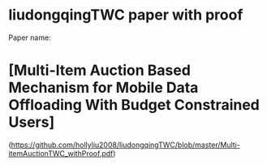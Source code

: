# liudongqingTWC paper with proof
Paper name:
# [Multi-Item Auction Based Mechanism for Mobile Data Offloading With Budget Constrained Users]
(https://github.com/hollyliu2008/liudongqingTWC/blob/master/Multi-itemAuctionTWC_withProof.pdf)
